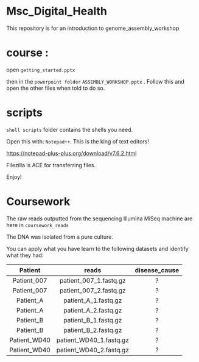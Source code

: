 # Msc_Digital_Health

This repository is for an introduction to genome_assembly_workshop

# course :

open ``getting_started.pptx`` 

then in the ``powerpoint folder``  ``ASSEMBLY_WORKSHOP.pptx`` . Follow this and open the other files when told to do so. 

# scripts

``shell scripts`` folder contains the shells you need. 

Open this with: ``Notepad++``. This is the king of text editors!

https://notepad-plus-plus.org/download/v7.6.2.html

Filezilla is ACE for transferring files. 

Enjoy!


# Coursework

The raw reads outputted from the sequencing Illumina MiSeq machine are here in 
``coursework_reads ``

The DNA was isolated from a pure culture. 

You can apply what you have learn to the following datasets and identify what they had:

|Patient     |	reads|	disease_cause   |
|:---------: |:-----:| :---------------:|
|Patient_007 |	patient_007_1.fastq.gz	|?|
|Patient_007 |	patient_007_2.fastq.gz	|?|
|Patient_A	 |patient_A_1.fastq.gz	    |?|
|Patient_A	 |patient_A_2.fastq.gz	    |?|
|Patient_B	 |patient_B_1.fastq.gz	    |?|
|Patient_B	 |patient_B_2.fastq.gz	    |?|
|Patient_WD40|	patient_WD40_1.fastq.gz	|?|
|Patient_WD40|	patient_WD40_2.fastq.gz	|?|
